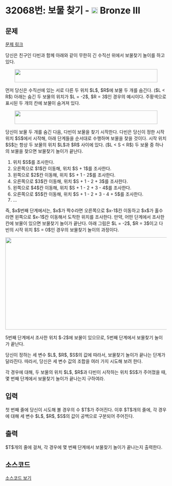 # 32068번: 보물 찾기 - <img src="https://static.solved.ac/tier_small/3.svg" style="height:20px" /> Bronze III

<!-- performance -->

<!-- 문제 제출 후 깃허브에 푸시를 했을 때 제출한 코드의 성능이 입력될 공간입니다.-->

<!-- end -->

## 문제

[문제 링크](https://boj.kr/32068)


<p>당신은 친구인 다빈과 함께 아래와 같이 무한히 긴 수직선 위에서 보물찾기 놀이를 하고 있다.</p>

<p style="text-align: center;"><img alt="" src="https://upload.acmicpc.net/4642f3fc-45a1-4528-bc2e-01104417793f/-/preview/" style="width: 446px; height: 41px;"></p>

<p>먼저 당신은 수직선에 있는 서로 다른 두 위치 $L$, $R$에 보물 두 개를 숨긴다. ($L &lt; R$) 아래는 숨긴 두 보물의 위치가 $L = -2$, $R = 3$인 경우의 예시이다. 주황색으로 표시된 두 개의 칸에 보물이 숨겨져 있다.</p>

<p style="text-align: center;"><img alt="" src="https://upload.acmicpc.net/b43b2004-38a2-4a98-8d42-9022ce091c73/-/preview/" style="width: 446px; height: 42px;"></p>

<p>당신이 보물 두 개를 숨긴 다음, 다빈이 보물을 찾기 시작한다. 다빈은 당신이 정한 시작 위치 $S$에서 시작해, 아래 단계들을 순서대로 수행하며 보물을 찾을 것이다. 시작 위치 $S$는 항상 두 보물의 위치 $L$과 $R$ 사이에 있다. ($L &lt; S &lt; R$) 두 보물 중 하나의 보물을 찾으면 보물찾기 놀이가 끝난다.</p>

<ol>
<li>위치 $S$를 조사한다.</li>
<li>오른쪽으로 $1$칸 이동해, 위치 $S + 1$를 조사한다.</li>
<li>왼쪽으로 $2$칸 이동해, 위치 $S + 1 - 2$를 조사한다.</li>
<li>오른쪽으로 $3$칸 이동해, 위치 $S + 1 - 2 + 3$를 조사한다.</li>
<li>왼쪽으로 $4$칸 이동해, 위치 $S + 1 - 2 + 3 - 4$를 조사한다.</li>
<li>오른쪽으로 $5$칸 이동해, 위치 $S + 1 - 2 + 3 - 4 + 5$를 조사한다.</li>
<li>...</li>
</ol>

<p>즉, $x$번째 단계에서는, $x$가 짝수라면 오른쪽으로 $x-1$칸 이동하고 $x$가 홀수라면 왼쪽으로 $x-1$칸 이동해서 도착한 위치를 조사한다. 만약, 어떤 단계에서 조사한 칸에 보물이 있으면 보물찾기 놀이가 끝난다. 아래 그림은 $L = -2$, $R = 3$이고 다빈의 시작 위치 $S = 0$인 경우의 보물찾기 놀이의 과정이다.</p>

<p style="text-align: center;"><img alt="" src="https://upload.acmicpc.net/3a54f084-201a-4299-bad7-fcf0a63eb0d8/-/preview/" style="width: 512px; height: 288px;"></p>

<p>5번째 단계에서 조사한 위치 $-2$에 보물이 있으므로, 5번째 단계에서 보물찾기 놀이가 끝난다.</p>

<p>당신이 정하는 세 변수 $L$, $R$, $S$의 값에 따라서, 보물찾기 놀이가 끝나는 단계가 달라진다. 따라서, 당신은 세 변수 값의 조합을 여러 가지 시도해 보려 한다.</p>

<p>각 경우에 대해, 두 보물의 위치 $L$, $R$과 다빈이 시작하는 위치 $S$가 주어졌을 때, 몇 번째 단계에서 보물찾기 놀이가 끝나는지 구하여라.</p>



## 입력


<p>첫 번째 줄에 당신이 시도해 볼 경우의 수 $T$가 주어진다. 이후 $T$개의 줄에, 각 경우에 대해 세 변수 $L$, $R$, $S$의 값이 공백으로 구분되어 주어진다.</p>



## 출력


<p>$T$개의 줄에 걸쳐, 각 경우에 몇 번째 단계에서 보물찾기 놀이가 끝나는지 출력한다.</p>



## 소스코드

[소스코드 보기](보물%20찾기.cpp)